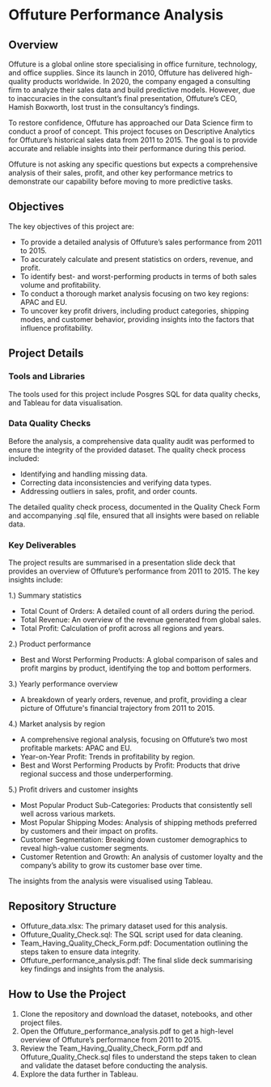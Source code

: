# Offuture Performance Analysis
## Overview

Offuture is a global online store specialising in office furniture, technology, and office supplies. Since its launch in 2010, Offuture has delivered high-quality products worldwide. In 2020, the company engaged a consulting firm to analyze their sales data and build predictive models. However, due to inaccuracies in the consultant’s final presentation, Offuture’s CEO, Hamish Boxworth, lost trust in the consultancy’s findings.

To restore confidence, Offuture has approached our Data Science firm to conduct a proof of concept. This project focuses on Descriptive Analytics for Offuture’s historical sales data from 2011 to 2015. The goal is to provide accurate and reliable insights into their performance during this period.

Offuture is not asking any specific questions but expects a comprehensive analysis of their sales, profit, and other key performance metrics to demonstrate our capability before moving to more predictive tasks.

## Objectives

The key objectives of this project are:

* To provide a detailed analysis of Offuture’s sales performance from 2011 to 2015.
* To accurately calculate and present statistics on orders, revenue, and profit.
* To identify best- and worst-performing products in terms of both sales volume and profitability.
* To conduct a thorough market analysis focusing on two key regions: APAC and EU.
* To uncover key profit drivers, including product categories, shipping modes, and customer behavior, providing insights into the factors that influence profitability.

## Project Details
### Tools and Libraries
The tools used for this project include Posgres SQL for data quality checks, and Tableau for data visualisation.

### Data Quality Checks

Before the analysis, a comprehensive data quality audit was performed to ensure the integrity of the provided dataset. The quality check process included:

* Identifying and handling missing data.
* Correcting data inconsistencies and verifying data types.
* Addressing outliers in sales, profit, and order counts.

The detailed quality check process, documented in the Quality Check Form and accompanying .sql file, ensured that all insights were based on reliable data.

### Key Deliverables

The project results are summarised in a presentation slide deck that provides an overview of Offuture’s performance from 2011 to 2015. The key insights include:

1.) Summary statistics
* Total Count of Orders: A detailed count of all orders during the period.
* Total Revenue: An overview of the revenue generated from global sales.
* Total Profit: Calculation of profit across all regions and years.

2.) Product performance
* Best and Worst Performing Products: A global comparison of sales and profit margins by product, identifying the top and bottom performers.

3.) Yearly performance overview
* A breakdown of yearly orders, revenue, and profit, providing a clear picture of Offuture's financial trajectory from 2011 to 2015.

4.) Market analysis by region
* A comprehensive regional analysis, focusing on Offuture’s two most profitable markets: APAC and EU.
 * Year-on-Year Profit: Trends in profitability by region.
 * Best and Worst Performing Products by Profit: Products that drive regional success and those underperforming.

5.) Profit drivers and customer insights
* Most Popular Product Sub-Categories: Products that consistently sell well across various markets.
* Most Popular Shipping Modes: Analysis of shipping methods preferred by customers and their impact on profits.
* Customer Segmentation: Breaking down customer demographics to reveal high-value customer segments.
* Customer Retention and Growth: An analysis of customer loyalty and the company’s ability to grow its customer base over time.

The insights from the analysis were visualised using Tableau.

## Repository Structure
* Offuture_data.xlsx: The primary dataset used for this analysis.
* Offuture_Quality_Check.sql: The SQL script used for data cleaning.
* Team_Having_Quality_Check_Form.pdf: Documentation outlining the steps taken to ensure data integrity.
* Offuture_performance_analysis.pdf: The final slide deck summarising key findings and insights from the analysis.

## How to Use the Project
1. Clone the repository and download the dataset, notebooks, and other project files.
2. Open the Offuture_performance_analysis.pdf to get a high-level overview of Offuture’s performance from 2011 to 2015.
3. Review the Team_Having_Quality_Check_Form.pdf and Offuture_Quality_Check.sql files to understand the steps taken to clean and validate the dataset before conducting the analysis.
4. Explore the data further in Tableau.
